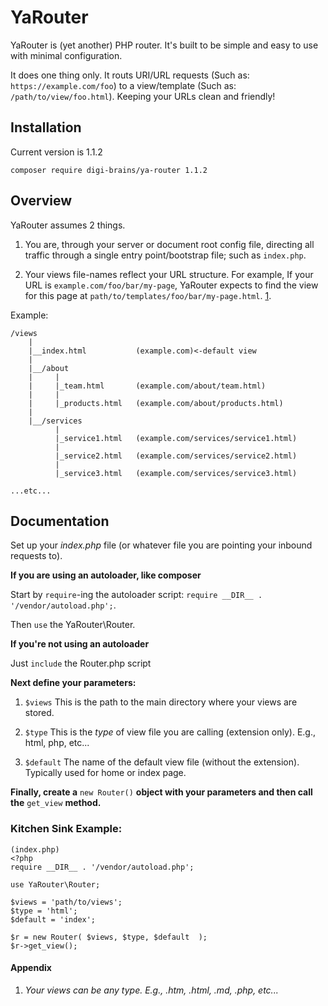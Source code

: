 # YaRouter

YaRouter is (yet another) PHP router. It's built to be simple and easy to use with minimal configuration.

It does one thing only. It routs URI/URL requests (Such as: `https://example.com/foo`) to a view/template (Such as: `/path/to/view/foo.html`). Keeping your URLs clean and friendly!

## Installation

Current version is 1.1.2

`composer require digi-brains/ya-router 1.1.2`

## Overview

YaRouter assumes 2 things.

1. You are, through your server or document root config file, directing all traffic through a single entry point/bootstrap file; such as `index.php`.

2. Your views file-names reflect your URL structure. For example, If your URL is `example.com/foo/bar/my-page`, YaRouter expects to find the view for this page at `path/to/templates/foo/bar/my-page.html`. [1](#anytype).

Example:

```
/views
	|
	|__index.html 			(example.com)<-default view
	|
	|__/about
	|	  |
	|	  |_team.html 		(example.com/about/team.html)
	|	  |
	|	  |_products.html 	(example.com/about/products.html)
	|
	|__/services
		  |
		  |_service1.html 	(example.com/services/service1.html)
		  |
		  |_service2.html 	(example.com/services/service2.html)
		  |
		  |_service3.html 	(example.com/services/service3.html)

...etc...

```


## Documentation

Set up your _index.php_ file (or whatever file you are pointing your inbound requests to).

**If you are using an autoloader, like composer**

Start by `require`-ing the autoloader script: `require __DIR__ . '/vendor/autoload.php';`.

Then `use` the YaRouter\Router.

**If you're not using an autoloader**

Just `include` the Router.php script

**Next define your parameters:**

1. `$views` This is the path to the main directory where your views are stored.

2. `$type` This is the _type_ of view file you are calling (extension only). E.g., html, php, etc...

3. `$default` The name of the default view file (without the extension). Typically used for home or index page.

**Finally, create a** `new Router()` **object with your parameters and then call the** `get_view` **method.**

### Kitchen Sink Example:

```
(index.php)
<?php
require __DIR__ . '/vendor/autoload.php';

use YaRouter\Router;

$views = 'path/to/views';
$type = 'html';
$default = 'index';

$r = new Router( $views, $type, $default  );
$r->get_view();
```

#### Appendix

1. <a name="anytype"></a>_Your views can be any type. E.g., .htm, .html, .md, .php, etc..._